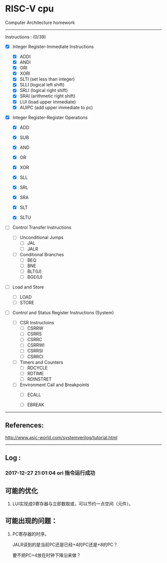 # RISC-V cpu

Computer Architecture homework

---
Instructions : (0/39)

- [x] Integer Register-Immediate Instructions

     - [x] ADDI
     - [x] ANDI
     - [x] ORI
     - [x] XORI
     - [x] SLTI (set less than integer)
     - [x] SLLI (logical left shift)
     - [x] SRLI (logical right shift)
     - [x] SRAI (arithmetic right shift)
     - [x] LUI (load upper immediate)
     - [x] AUIPC (add upper immediate to pc)

- [x] Integer Register-Register Operations

     - [x] ADD
     - [x] SUB
     - [x] AND
     - [x] OR
     - [x] XOR

     - [x] SLL
     - [x] SRL
     - [x] SRA

     - [x] SLT
     - [x] SLTU

- [ ] Control Transfer Instructions

     - [ ] Unconditional Jumps
          - [ ] JAL
          - [ ] JALR
     - [ ] Conditional Branches
          - [ ] BEQ
          - [ ] BNE
          - [ ] BLT(U)
          - [ ] BGE(U)

- [ ] Load and Store

     - [ ] LOAD
     - [ ] STORE

- [ ] Control and Status Register Instructions (System)

     - [ ] CSR Instructoins
          - [ ] CSRRW
          - [ ] CSRRS
          - [ ] CSRRC
          - [ ] CSRRWI
          - [ ] CSRRSI
          - [ ] CSRRCI
     - [ ] Timers and Counters
          - [ ] RDCYCLE
          - [ ] RDTIME
          - [ ] RDINSTRET
     - [ ] Environment Call and Breakpoints
          - [ ] ECALL
          - [ ] EBREAK


---

## References:

http://www.asic-world.com/systemverilog/tutorial.html

---

## Log :

### 2017-12-27 21:01:04 ori 指令运行成功

## 可能的优化

1. LUI实现成0寄存器与立即数取或，可以节约一点空间（元件）。

## 可能出现的问题：

1. PC寄存器的时序。

   JALR读到的是当前PC还是已经+4的PC还是+8的PC？

   要不把PC+4放在时钟下降沿来做？
